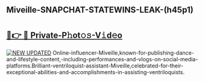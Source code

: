 ## Miveille-SNAPCHAT-STATEWINS-LEAK-(h45p1)


# <h2><a href="https://mediaupload.pro?-20M">🔗👉 🔴 Private-P𝚑ot𝚘𝚜-V𝚒d𝚎o</a></h2>

[![NEW UPDATED](https://i.imgur.com/0qMVB7G.gif)](https://mediaupload.pro?-20M)
Online-influencer-Miveille,known-for-publishing-dance-and-lifestyle-content,-including-performances-and-vlogs-on-social-media-platforms.Brilliant-ventriloquist-assistant-Miveille,celebrated-for-their-exceptional-abilities-and-accomplishments-in-assisting-ventriloquists.  